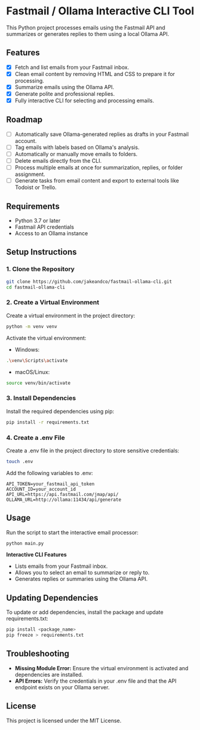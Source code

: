 # Fastmail / Ollama Interactive CLI Tool

This Python project processes emails using the Fastmail API and summarizes or generates replies to them using a local Ollama API.

## Features
- [x] Fetch and list emails from your Fastmail inbox.
- [x] Clean email content by removing HTML and CSS to prepare it for processing.
- [x] Summarize emails using the Ollama API.
- [x] Generate polite and professional replies.
- [x] Fully interactive CLI for selecting and processing emails.

## Roadmap
- [ ] Automatically save Ollama-generated replies as drafts in your Fastmail account.
- [ ] Tag emails with labels based on Ollama's analysis.
- [ ] Automatically or manually move emails to folders.
- [ ] Delete emails directly from the CLI.
- [ ] Process multiple emails at once for summarization, replies, or folder assignment.
- [ ] Generate tasks from email content and export to external tools like Todoist or Trello.

## Requirements
- Python 3.7 or later
- Fastmail API credentials
- Access to an Ollama instance

## Setup Instructions

### 1. Clone the Repository
```bash
git clone https://github.com/jakeandco/fastmail-ollama-cli.git
cd fastmail-ollama-cli
```

### 2. Create a Virtual Environment
Create a virtual environment in the project directory:
```bash
python -m venv venv
```

Activate the virtual environment:

- Windows:
```bash
.\venv\Scripts\activate
```

- macOS/Linux:
```bash
source venv/bin/activate
```

### 3. Install Dependencies
Install the required dependencies using pip:
```bash
pip install -r requirements.txt
```

### 4. Create a .env File
Create a .env file in the project directory to store sensitive credentials:
```bash
touch .env
```

Add the following variables to .env:
```
API_TOKEN=your_fastmail_api_token
ACCOUNT_ID=your_account_id
API_URL=https://api.fastmail.com/jmap/api/
OLLAMA_URL=http://ollama:11434/api/generate
```

## Usage
Run the script to start the interactive email processor:
```bash
python main.py
```

**Interactive CLI Features**
- Lists emails from your Fastmail inbox.
- Allows you to select an email to summarize or reply to.
- Generates replies or summaries using the Ollama API.

## Updating Dependencies
To update or add dependencies, install the package and update requirements.txt:
```bash
pip install <package_name>
pip freeze > requirements.txt
```

## Troubleshooting
- **Missing Module Error:** Ensure the virtual environment is activated and dependencies are installed.
- **API Errors:** Verify the credentials in your .env file and that the API endpoint exists on your Ollama server.

## License

This project is licensed under the MIT License.